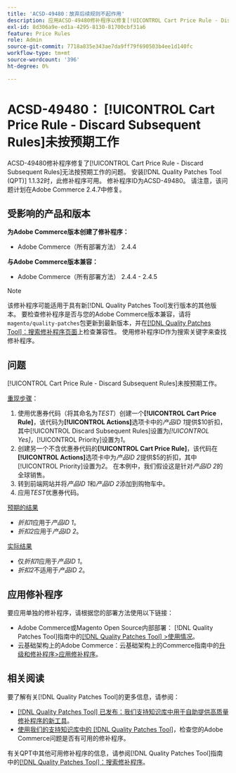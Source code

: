 ```yaml
---
title: 'ACSD-49480：放弃后续规则不起作用'
description: 应用ACSD-49480修补程序以修复[!UICONTROL Cart Price Rule - Discard Subsequent Rules]无法按预期工作的Adobe Commerce问题。
exl-id: 8d306a9e-ed1a-4295-8130-81700cbf31a6
feature: Price Rules
role: Admin
source-git-commit: 7718a835e343ae7da9ff79f690503b4ee1d140fc
workflow-type: tm+mt
source-wordcount: '396'
ht-degree: 0%

---
```


# ACSD-49480： [!UICONTROL Cart Price Rule - Discard Subsequent Rules]未按预期工作

ACSD-49480修补程序修复了[!UICONTROL Cart Price Rule - Discard Subsequent Rules]无法按预期工作的问题。 安装[!DNL Quality Patches Tool (QPT)] 1.1.32时，此修补程序可用。 修补程序ID为ACSD-49480。 请注意，该问题计划在Adobe Commerce 2.4.7中修复。

## 受影响的产品和版本

**为Adobe Commerce版本创建了修补程序：**

* Adobe Commerce（所有部署方法） 2.4.4

**与Adobe Commerce版本兼容：**

* Adobe Commerce（所有部署方法） 2.4.4 - 2.4.5

>[!NOTE]
>
>该修补程序可能适用于具有新[!DNL Quality Patches Tool]发行版本的其他版本。 要检查修补程序是否与您的Adobe Commerce版本兼容，请将`magento/quality-patches`包更新到最新版本，并在[[!DNL Quality Patches Tool]：搜索修补程序页面](https://experienceleague.adobe.com/tools/commerce-quality-patches/index.html?lang=zh-Hans)上检查兼容性。 使用修补程序ID作为搜索关键字来查找修补程序。

## 问题

[!UICONTROL Cart Price Rule - Discard Subsequent Rules]未按预期工作。

<u>重现步骤</u>：

1. 使用优惠券代码（将其命名为&#x200B;*TEST*）创建一个&#x200B;**[!UICONTROL Cart Price Rule]**，该代码为&#x200B;**[!UICONTROL Actions]**&#x200B;选项卡中的&#x200B;*产品ID 1*&#x200B;提供$10折扣，其中[!UICONTROL Discard Subsequent Rules]设置为&#x200B;*[!UICONTROL Yes]*，[!UICONTROL Priority]设置为&#x200B;*1*。
1. 创建另一个不含优惠券代码的&#x200B;**[!UICONTROL Cart Price Rule]**，该代码在&#x200B;**[!UICONTROL Actions]**&#x200B;选项卡中为&#x200B;*产品ID 2*&#x200B;提供$5的折扣，其中[!UICONTROL Priority]设置为&#x200B;*2*。 在本例中，我们假设这是针对&#x200B;*产品ID 2*&#x200B;的全球销售。
1. 转到前端网站并将&#x200B;*产品ID 1*&#x200B;和&#x200B;*产品ID 2*&#x200B;添加到购物车中。
1. 应用&#x200B;*TEST*&#x200B;优惠券代码。

<u>预期的结果</u>

* *折扣1*&#x200B;应用于&#x200B;*产品ID 1*。
* *折扣2*&#x200B;应用于&#x200B;*产品ID 2*。

<u>实际结果</u>

* 仅&#x200B;*折扣1*&#x200B;应用于&#x200B;*产品ID 1*。
* *折扣2*&#x200B;不适用于&#x200B;*产品ID 2*。

## 应用修补程序

要应用单独的修补程序，请根据您的部署方法使用以下链接：

* Adobe Commerce或Magento Open Source内部部署： [!DNL Quality Patches Tool]指南中的[[!DNL Quality Patches Tool] >使用情况](https://experienceleague.adobe.com/docs/commerce-operations/tools/quality-patches-tool/usage.html?lang=zh-Hans)。
* 云基础架构上的Adobe Commerce：云基础架构上的Commerce指南中的[升级和修补程序>应用修补程序](https://experienceleague.adobe.com/docs/commerce-cloud-service/user-guide/develop/upgrade/apply-patches.html?lang=zh-Hans)。

## 相关阅读

要了解有关[!DNL Quality Patches Tool]的更多信息，请参阅：

* [[!DNL Quality Patches Tool] 已发布：我们支持知识库中用于自助提供高质量修补程序的新工具](/help/announcements/adobe-commerce-announcements/magento-quality-patches-released-new-tool-to-self-serve-quality-patches.md)。
* [使用我们的支持知识库中的 [!DNL Quality Patches Tool]](/help/support-tools/patches-available-in-qpt-tool/check-patch-for-magento-issue-with-magento-quality-patches.md)，检查您的Adobe Commerce问题是否有可用的修补程序。

有关QPT中其他可用修补程序的信息，请参阅[!DNL Quality Patches Tool]指南中的[[!DNL Quality Patches Tool]：搜索修补程序](https://experienceleague.adobe.com/tools/commerce-quality-patches/index.html?lang=zh-Hans)。
